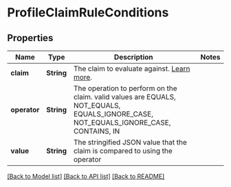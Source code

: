 # ProfileClaimRuleConditions

## Properties

Name | Type | Description | Notes
------------ | ------------- | ------------- | -------------
**claim** | **String** | The claim to evaluate against. [Learn more](/docs/account?topic=account-iam-condition-properties&interface=ui#cr-attribute-names). | 
**operator** | **String** | The operation to perform on the claim. valid values are EQUALS, NOT_EQUALS, EQUALS_IGNORE_CASE, NOT_EQUALS_IGNORE_CASE, CONTAINS, IN | 
**value** | **String** | The stringified JSON value that the claim is compared to using the operator | 

[[Back to Model list]](../README.md#documentation-for-models) [[Back to API list]](../README.md#documentation-for-api-endpoints) [[Back to README]](../README.md)


